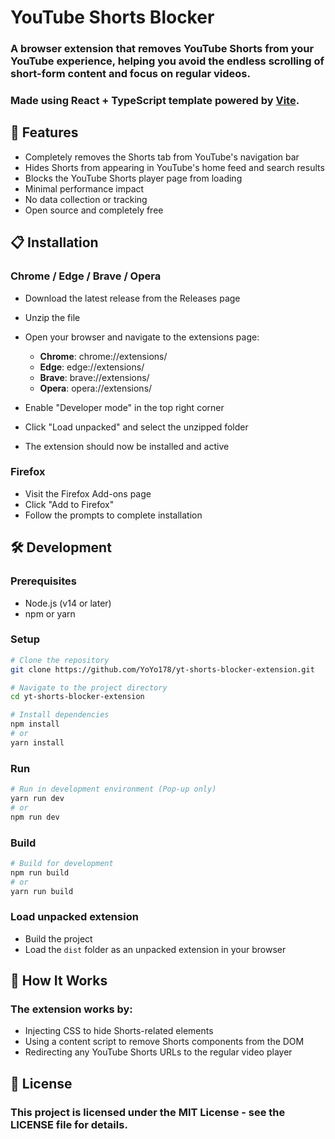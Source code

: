 # YouTube Shorts Blocker
### A browser extension that removes YouTube Shorts from your YouTube experience, helping you avoid the endless scrolling of short-form content and focus on regular videos.
### Made using React + TypeScript template powered by [Vite](https://vite.dev/).

## 🚀 Features
- Completely removes the Shorts tab from YouTube's navigation bar
- Hides Shorts from appearing in YouTube's home feed and search results
- Blocks the YouTube Shorts player page from loading
- Minimal performance impact
- No data collection or tracking
- Open source and completely free

## 📋 Installation
### Chrome / Edge / Brave / Opera

- Download the latest release from the Releases page
- Unzip the file
- Open your browser and navigate to the extensions page:
  - **Chrome**: chrome://extensions/
  - **Edge**: edge://extensions/
  - **Brave**: brave://extensions/
  - **Opera**: opera://extensions/

- Enable "Developer mode" in the top right corner
- Click "Load unpacked" and select the unzipped folder
- The extension should now be installed and active

### Firefox

- Visit the Firefox Add-ons page
- Click "Add to Firefox"
- Follow the prompts to complete installation

## 🛠️ Development
### Prerequisites

- Node.js (v14 or later)
- npm or yarn

### Setup
```bash
# Clone the repository
git clone https://github.com/YoYo178/yt-shorts-blocker-extension.git

# Navigate to the project directory
cd yt-shorts-blocker-extension

# Install dependencies
npm install
# or
yarn install
```

### Run
```bash
# Run in development environment (Pop-up only)
yarn run dev
# or
npm run dev
```

### Build
```bash
# Build for development
npm run build
# or
yarn run build
```

### Load unpacked extension
- Build the project
- Load the `dist` folder as an unpacked extension in your browser

## 🔄 How It Works
### The extension works by:

- Injecting CSS to hide Shorts-related elements
- Using a content script to remove Shorts components from the DOM
- Redirecting any YouTube Shorts URLs to the regular video player

## 📜 License
### This project is licensed under the MIT License - see the LICENSE file for details.
